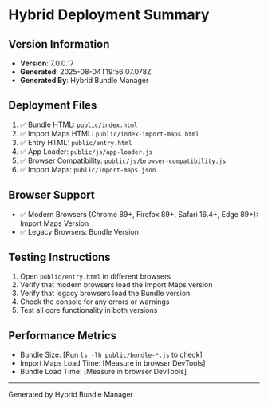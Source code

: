 # Hybrid Deployment Summary

## Version Information
- **Version**: 7.0.0.17
- **Generated**: 2025-08-04T19:56:07.078Z
- **Generated By**: Hybrid Bundle Manager

## Deployment Files
1. ✅ Bundle HTML: `public/index.html`
2. ✅ Import Maps HTML: `public/index-import-maps.html`
3. ✅ Entry HTML: `public/entry.html`
4. ✅ App Loader: `public/js/app-loader.js`
5. ✅ Browser Compatibility: `public/js/browser-compatibility.js`
6. ✅ Import Maps: `public/import-maps.json`

## Browser Support
- ✅ Modern Browsers (Chrome 89+, Firefox 89+, Safari 16.4+, Edge 89+): Import Maps Version
- ✅ Legacy Browsers: Bundle Version

## Testing Instructions
1. Open `public/entry.html` in different browsers
2. Verify that modern browsers load the Import Maps version
3. Verify that legacy browsers load the Bundle version
4. Check the console for any errors or warnings
5. Test all core functionality in both versions

## Performance Metrics
- Bundle Size: [Run `ls -lh public/bundle-*.js` to check]
- Import Maps Load Time: [Measure in browser DevTools]
- Bundle Load Time: [Measure in browser DevTools]

---
Generated by Hybrid Bundle Manager
